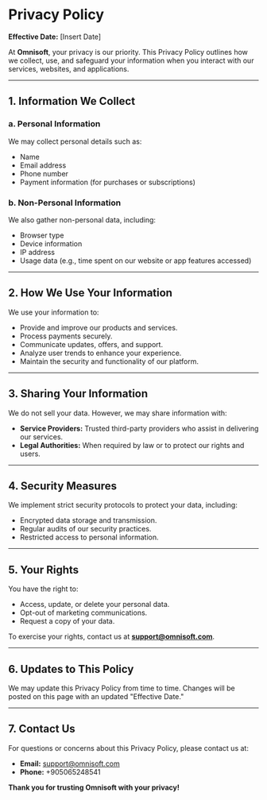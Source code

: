 # Privacy Policy  

**Effective Date:** [Insert Date]  

At **Omnisoft**, your privacy is our priority. This Privacy Policy outlines how we collect, use, and safeguard your information when you interact with our services, websites, and applications.  

---

## 1. Information We Collect  

### a. Personal Information  
We may collect personal details such as:  
- Name  
- Email address  
- Phone number  
- Payment information (for purchases or subscriptions)  

### b. Non-Personal Information  
We also gather non-personal data, including:  
- Browser type  
- Device information  
- IP address  
- Usage data (e.g., time spent on our website or app features accessed)  

---

## 2. How We Use Your Information  
We use your information to:  
- Provide and improve our products and services.  
- Process payments securely.  
- Communicate updates, offers, and support.  
- Analyze user trends to enhance your experience.  
- Maintain the security and functionality of our platform.  

---

## 3. Sharing Your Information  
We do not sell your data. However, we may share information with:  
- **Service Providers:** Trusted third-party providers who assist in delivering our services.  
- **Legal Authorities:** When required by law or to protect our rights and users.  

---

## 4. Security Measures  
We implement strict security protocols to protect your data, including:  
- Encrypted data storage and transmission.  
- Regular audits of our security practices.  
- Restricted access to personal information.  

---

## 5. Your Rights  
You have the right to:  
- Access, update, or delete your personal data.  
- Opt-out of marketing communications.  
- Request a copy of your data.  

To exercise your rights, contact us at **[support@omnisoft.com](mailto:omnisoftllc.01@gmail.com)**.  

---

## 6. Updates to This Policy  
We may update this Privacy Policy from time to time. Changes will be posted on this page with an updated "Effective Date."  

---

## 7. Contact Us  
For questions or concerns about this Privacy Policy, please contact us at:  
- **Email:** [support@omnisoft.com](mailto:omnisoftllc.01@gmail.com)  
- **Phone:** +905065248541 

**Thank you for trusting Omnisoft with your privacy!**
